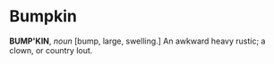 # Bumpkin

**BUMP'KIN**, _noun_ \[bump, large, swelling.\] An awkward heavy rustic; a clown, or country lout.